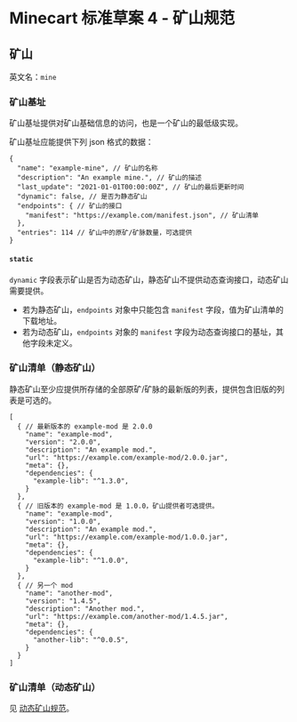 # Minecart 标准草案 4 - 矿山规范

## 矿山

英文名：`mine`

### 矿山基址

矿山基址提供对矿山基础信息的访问，也是一个矿山的最低级实现。

矿山基址应能提供下列 json 格式的数据：

```json5
{
  "name": "example-mine", // 矿山的名称
  "description": "An example mine.", // 矿山的描述
  "last_update": "2021-01-01T00:00:00Z", // 矿山的最后更新时间
  "dynamic": false, // 是否为静态矿山
  "endpoints": { // 矿山的接口
    "manifest": "https://example.com/manifest.json", // 矿山清单
  },
  "entries": 114 // 矿山中的原矿/矿脉数量，可选提供
}
```

#### `static`

`dynamic` 字段表示矿山是否为动态矿山，静态矿山不提供动态查询接口，动态矿山需要提供。
- 若为静态矿山，`endpoints` 对象中只能包含 `manifest` 字段，值为矿山清单的下载地址。
- 若为动态矿山，`endpoints` 对象的 `manifest` 字段为动态查询接口的基址，其他字段未定义。

### 矿山清单（静态矿山）

静态矿山至少应提供所存储的全部原矿/矿脉的最新版的列表，提供包含旧版的列表是可选的。

```json5
[
  { // 最新版本的 example-mod 是 2.0.0
    "name": "example-mod",
    "version": "2.0.0",
    "description": "An example mod.",
    "url": "https://example.com/example-mod/2.0.0.jar",
    "meta": {},
    "dependencies": {
      "example-lib": "^1.3.0",
    }
  },
  { // 旧版本的 example-mod 是 1.0.0，矿山提供者可选提供。
    "name": "example-mod",
    "version": "1.0.0",
    "description": "An example mod.",
    "url": "https://example.com/example-mod/1.0.0.jar",
    "meta": {},
    "dependencies": {
      "example-lib": "^1.0.0",
    }
  },
  { // 另一个 mod
    "name": "another-mod",
    "version": "1.4.5",
    "description": "Another mod.",
    "url": "https://example.com/another-mod/1.4.5.jar",
    "meta": {},
    "dependencies": {
      "another-lib": "^0.0.5",
    }
  }
]
```

### 矿山清单（动态矿山）

见 [动态矿山规范](./MSD-5-Dynamic-Mine.md)。
